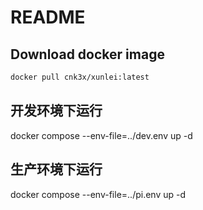# README

## Download docker image

```bash
docker pull cnk3x/xunlei:latest
```

## 开发环境下运行

docker compose --env-file=../dev.env up -d

## 生产环境下运行

docker compose --env-file=../pi.env up -d
